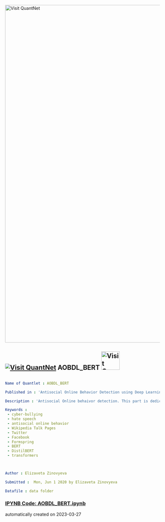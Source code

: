 [<img src="https://github.com/QuantLet/Styleguide-and-FAQ/blob/master/pictures/banner.png" width="1100" alt="Visit QuantNet">](http://quantlet.de/)

## [<img src="https://github.com/QuantLet/Styleguide-and-FAQ/blob/master/pictures/qloqo.png" alt="Visit QuantNet">](http://quantlet.de/) **AOBDL_BERT** [<img src="https://github.com/QuantLet/Styleguide-and-FAQ/blob/master/pictures/QN2.png" width="60" alt="Visit QuantNet 2.0">](http://quantlet.de/)

```yaml

Name of Quantlet : AOBDL_BERT

Published in : 'Antisocial Online Behavior Detection using Deep Learning'

Description : 'Antisocial Online behaivor detection. This part is dedicated to pre-trained deep transformers, such as BERT and DistilBERTI'

Keywords : 
 - cyber-bullying
 - hate speech
 - antisocial online behavior
 - Wikipedia Talk Pages
 - Twitter
 - Facebook
 - Formspring
 - BERT
 - DistilBERT
 - transformers
 


Author : Elizaveta Zinovyeva

Submitted :  Mon, Jun 1 2020 by Elizaveta Zinovyeva

Datafile : data folder


```

### [IPYNB Code: AOBDL_BERT.ipynb](AOBDL_BERT.ipynb)


automatically created on 2023-03-27